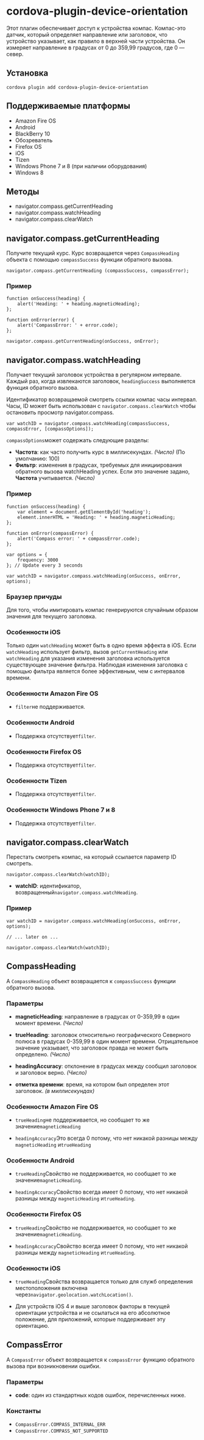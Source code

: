 <!---
    Licensed to the Apache Software Foundation (ASF) under one
    or more contributor license agreements.  See the NOTICE file
    distributed with this work for additional information
    regarding copyright ownership.  The ASF licenses this file
    to you under the Apache License, Version 2.0 (the
    "License"); you may not use this file except in compliance
    with the License.  You may obtain a copy of the License at

      http://www.apache.org/licenses/LICENSE-2.0

    Unless required by applicable law or agreed to in writing,
    software distributed under the License is distributed on an
    "AS IS" BASIS, WITHOUT WARRANTIES OR CONDITIONS OF ANY
    KIND, either express or implied.  See the License for the
    specific language governing permissions and limitations
    under the License.
-->

# cordova-plugin-device-orientation

Этот плагин обеспечивает доступ к устройства компас. Компас-это датчик, который определяет направление или заголовок, что устройство указывает, как правило в верхней части устройства. Он измеряет направление в градусах от 0 до 359,99 градусов, где 0 — север.

## Установка

    cordova plugin add cordova-plugin-device-orientation
    

## Поддерживаемые платформы

*   Amazon Fire OS
*   Android
*   BlackBerry 10
*   Обозреватель
*   Firefox OS
*   iOS
*   Tizen
*   Windows Phone 7 и 8 (при наличии оборудования)
*   Windows 8

## Методы

*   navigator.compass.getCurrentHeading
*   navigator.compass.watchHeading
*   navigator.compass.clearWatch

## navigator.compass.getCurrentHeading

Получите текущий курс. Курс возвращается через `CompassHeading` объекта с помощью `compassSuccess` функции обратного вызова.

    navigator.compass.getCurrentHeading (compassSuccess, compassError);
    

### Пример

    function onSuccess(heading) {
        alert('Heading: ' + heading.magneticHeading);
    };
    
    function onError(error) {
        alert('CompassError: ' + error.code);
    };
    
    navigator.compass.getCurrentHeading(onSuccess, onError);
    

## navigator.compass.watchHeading

Получает текущий заголовок устройства в регулярном интервале. Каждый раз, когда извлекаются заголовок, `headingSuccess` выполняется функция обратного вызова.

Идентификатор возвращаемой смотреть ссылки компас часы интервал. Часы, ID может быть использован с `navigator.compass.clearWatch` чтобы остановить просмотр navigator.compass.

    var watchID = navigator.compass.watchHeading(compassSuccess, compassError, [compassOptions]);
    

`compassOptions`может содержать следующие разделы:

*   **Частота**: как часто получить курс в миллисекундах. *(Число)* (По умолчанию: 100)
*   **Фильтр**: изменения в градусах, требуемых для инициирования обратного вызова watchHeading успех. Если это значение задано, **Частота** учитывается. *(Число)*

### Пример

    function onSuccess(heading) {
        var element = document.getElementById('heading');
        element.innerHTML = 'Heading: ' + heading.magneticHeading;
    };
    
    function onError(compassError) {
        alert('Compass error: ' + compassError.code);
    };
    
    var options = {
        frequency: 3000
    }; // Update every 3 seconds
    
    var watchID = navigator.compass.watchHeading(onSuccess, onError, options);
    

### Браузер причуды

Для того, чтобы имитировать компас генерируются случайным образом значения для текущего заголовка.

### Особенности iOS

Только один `watchHeading` может быть в одно время эффекта в iOS. Если `watchHeading` использует фильтр, вызов `getCurrentHeading` или `watchHeading` для указания изменения заголовка используется существующее значение фильтра. Наблюдая изменения заголовка с помощью фильтра является более эффективным, чем с интервалов времени.

### Особенности Amazon Fire OS

*   `filter`не поддерживается.

### Особенности Android

*   Поддержка отсутствует`filter`.

### Особенности Firefox OS

*   Поддержка отсутствует`filter`.

### Особенности Tizen

*   Поддержка отсутствует`filter`.

### Особенности Windows Phone 7 и 8

*   Поддержка отсутствует`filter`.

## navigator.compass.clearWatch

Перестать смотреть компас, на который ссылается параметр ID смотреть.

    navigator.compass.clearWatch(watchID);
    

*   **watchID**: идентификатор, возвращенный`navigator.compass.watchHeading`.

### Пример

    var watchID = navigator.compass.watchHeading(onSuccess, onError, options);
    
    // ... later on ...
    
    navigator.compass.clearWatch(watchID);
    

## CompassHeading

A `CompassHeading` объект возвращается к `compassSuccess` функции обратного вызова.

### Параметры

*   **magneticHeading**: направление в градусах от 0-359,99 в один момент времени. *(Число)*

*   **trueHeading**: заголовок относительно географического Северного полюса в градусах 0-359,99 в один момент времени. Отрицательное значение указывает, что заголовок правда не может быть определено. *(Число)*

*   **headingAccuracy**: отклонение в градусах между сообщил заголовок и заголовок верно. *(Число)*

*   **отметка времени**: время, на котором был определен этот заголовок. *(в миллисекундах)*

### Особенности Amazon Fire OS

*   `trueHeading`не поддерживается, но сообщает то же значение`magneticHeading`

*   `headingAccuracy`Это всегда 0 потому, что нет никакой разницы между `magneticHeading` и`trueHeading`

### Особенности Android

*   `trueHeading`Свойство не поддерживается, но сообщает то же значение`magneticHeading`.

*   `headingAccuracy`Свойство всегда имеет 0 потому, что нет никакой разницы между `magneticHeading` и`trueHeading`.

### Особенности Firefox OS

*   `trueHeading`Свойство не поддерживается, но сообщает то же значение`magneticHeading`.

*   `headingAccuracy`Свойство всегда имеет 0 потому, что нет никакой разницы между `magneticHeading` и`trueHeading`.

### Особенности iOS

*   `trueHeading`Свойства возвращается только для служб определения местоположения включена через`navigator.geolocation.watchLocation()`.

*   Для устройств iOS 4 и выше заголовок факторы в текущей ориентации устройства и не ссылаться на его абсолютное положение, для приложений, которые поддерживает эту ориентацию.

## CompassError

A `CompassError` объект возвращается к `compassError` функцию обратного вызова при возникновении ошибки.

### Параметры

*   **code**: один из стандартных кодов ошибок, перечисленных ниже.

### Константы

*   `CompassError.COMPASS_INTERNAL_ERR`
*   `CompassError.COMPASS_NOT_SUPPORTED`
